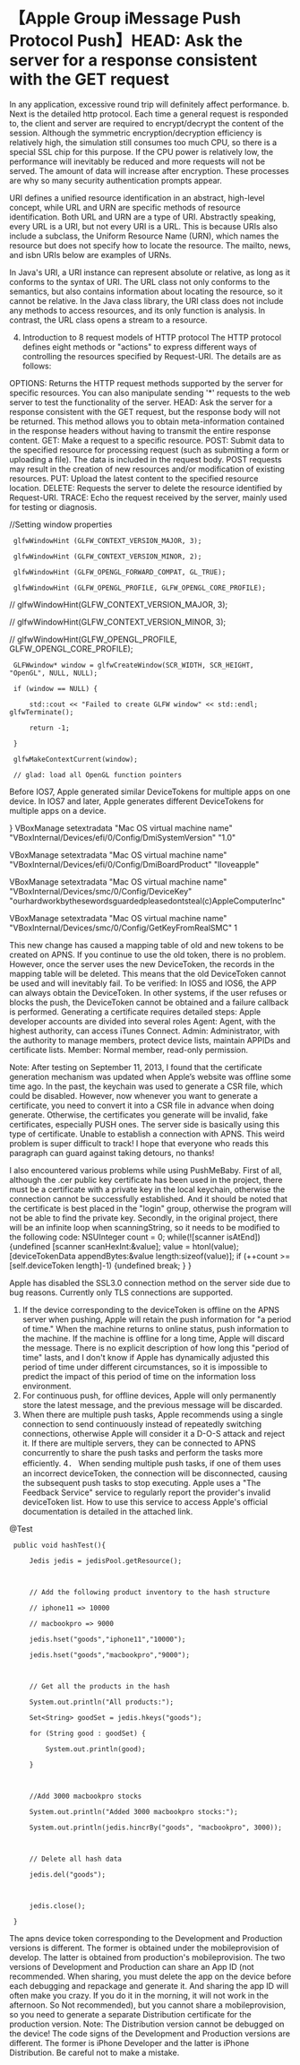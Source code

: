# 【Apple Group iMessage Push Protocol Push】HEAD: Ask the server for a response consistent with the GET request

In any application, excessive round trip will definitely affect performance.
b. Next is the detailed http protocol. Each time a general request is responded to, the client and server are required to encrypt/decrypt the content of the session. Although the symmetric encryption/decryption efficiency is relatively high, the simulation still consumes too much CPU, so there is a special SSL chip for this purpose. If the CPU power is relatively low, the performance will inevitably be reduced and more requests will not be served. The amount of data will increase after encryption. These processes are why so many security authentication prompts appear.

URI defines a unified resource identification in an abstract, high-level concept, while URL and URN are specific methods of resource identification. Both URL and URN are a type of URI. Abstractly speaking, every URL is a URI, but not every URI is a URL. This is because URIs also include a subclass, the Uniform Resource Name (URN), which names the resource but does not specify how to locate the resource. The mailto, news, and isbn URIs below are examples of URNs.

In Java's URI, a URI instance can represent absolute or relative, as long as it conforms to the syntax of URI. The URL class not only conforms to the semantics, but also contains information about locating the resource, so it cannot be relative.
   In the Java class library, the URI class does not include any methods to access resources, and its only function is analysis.
   In contrast, the URL class opens a stream to a resource.

4. Introduction to 8 request models of HTTP protocol
The HTTP protocol defines eight methods or "actions" to express different ways of controlling the resources specified by Request-URI. The details are as follows:

OPTIONS: Returns the HTTP request methods supported by the server for specific resources. You can also manipulate sending '*' requests to the web server to test the functionality of the server.
HEAD: Ask the server for a response consistent with the GET request, but the response body will not be returned. This method allows you to obtain meta-information contained in the response headers without having to transmit the entire response content.
GET: Make a request to a specific resource.
POST: Submit data to the specified resource for processing request (such as submitting a form or uploading a file). The data is included in the request body. POST requests may result in the creation of new resources and/or modification of existing resources.
PUT: Upload the latest content to the specified resource location.
DELETE: Requests the server to delete the resource identified by Request-URI.
TRACE: Echo the request received by the server, mainly used for testing or diagnosis.

//Setting window properties

     glfwWindowHint (GLFW_CONTEXT_VERSION_MAJOR, 3);

     glfwWindowHint (GLFW_CONTEXT_VERSION_MINOR, 2);

     glfwWindowHint (GLFW_OPENGL_FORWARD_COMPAT, GL_TRUE);

     glfwWindowHint (GLFW_OPENGL_PROFILE, GLFW_OPENGL_CORE_PROFILE);

// glfwWindowHint(GLFW_CONTEXT_VERSION_MAJOR, 3);

// glfwWindowHint(GLFW_CONTEXT_VERSION_MINOR, 3);

// glfwWindowHint(GLFW_OPENGL_PROFILE, GLFW_OPENGL_CORE_PROFILE);

     GLFWwindow* window = glfwCreateWindow(SCR_WIDTH, SCR_HEIGHT, "OpenGL", NULL, NULL);

     if (window == NULL) {

         std::cout << "Failed to create GLFW window" << std::endl; glfwTerminate();

         return -1;

     }

     glfwMakeContextCurrent(window);

     // glad: load all OpenGL function pointers


Before IOS7, Apple generated similar DeviceTokens for multiple apps on one device.
In IOS7 and later, Apple generates different DeviceTokens for multiple apps on a device.

}
VBoxManage setextradata "Mac OS virtual machine name" "VBoxInternal/Devices/efi/0/Config/DmiSystemVersion" "1.0"



VBoxManage setextradata "Mac OS virtual machine name" "VBoxInternal/Devices/efi/0/Config/DmiBoardProduct" "Iloveapple"



VBoxManage setextradata "Mac OS virtual machine name" "VBoxInternal/Devices/smc/0/Config/DeviceKey" "ourhardworkbythesewordsguardedpleasedontsteal(c)AppleComputerInc"



VBoxManage setextradata "Mac OS virtual machine name" "VBoxInternal/Devices/smc/0/Config/GetKeyFromRealSMC" 1

This new change has caused a mapping table of old and new tokens to be created on APNS. If you continue to use the old token, there is no problem. However, once the server uses the new DeviceToken, the records in the mapping table will be deleted. This means that the old DeviceToken cannot be used and will inevitably fail.
To be verified: In IOS5 and IOS6, the APP can always obtain the DeviceToken. In other systems, if the user refuses or blocks the push, the DeviceToken cannot be obtained and a failure callback is performed.
Generating a certificate requires detailed steps:
Apple developer accounts are divided into several roles
Agent: Agent, with the highest authority, can access iTunes Connect.
Admin: Administrator, with the authority to manage members, protect device lists, maintain APPIDs and certificate lists.
Member: Normal member, read-only permission.

Note: After testing on September 11, 2013, I found that the certificate generation mechanism was updated when Apple’s website was offline some time ago. In the past, the keychain was used to generate a CSR file, which could be disabled. However, now whenever you want to generate a certificate, you need to convert it into a CSR file in advance when doing generate. Otherwise, the certificates you generate will be invalid, fake certificates, especially PUSH ones. The server side is basically using this type of certificate. Unable to establish a connection with APNS. This weird problem is super difficult to track! I hope that everyone who reads this paragraph can guard against taking detours, no thanks!

I also encountered various problems while using PushMeBaby. First of all, although the .cer public key certificate has been used in the project, there must be a certificate with a private key in the local keychain, otherwise the connection cannot be successfully established. And it should be noted that the certificate is best placed in the "login" group, otherwise the program will not be able to find the private key. Secondly, in the original project, there will be an infinite loop when scanningString, so it needs to be modified to the following code:
NSUInteger count = 0;
while(![scanner isAtEnd]) {undefined
[scanner scanHexInt:&value];
value = htonl(value);
[deviceTokenData appendBytes:&value length:sizeof(value)];
if (++count >= [self.deviceToken length]-1) {undefined
break;
}
}

Apple has disabled the SSL3.0 connection method on the server side due to bug reasons. Currently only TLS connections are supported.
1. If the device corresponding to the deviceToken is offline on the APNS server when pushing, Apple will retain the push information for "a period of time." When the machine returns to online status, push information to the machine. If the machine is offline for a long time, Apple will discard the message. There is no explicit description of how long this "period of time" lasts, and I don't know if Apple has dynamically adjusted this period of time under different circumstances, so it is impossible to predict the impact of this period of time on the information loss environment.
2. For continuous push, for offline devices, Apple will only permanently store the latest message, and the previous message will be discarded.
3. When there are multiple push tasks, Apple recommends using a single connection to send continuously instead of repeatedly switching connections, otherwise Apple will consider it a D-O-S attack and reject it. If there are multiple servers, they can be connected to APNS concurrently to share the push tasks and perform the tasks more efficiently.
4． When sending multiple push tasks, if one of them uses an incorrect deviceToken, the connection will be disconnected, causing the subsequent push tasks to stop executing. Apple uses a "The Feedback Service" service to regularly report the provider's invalid deviceToken list. How to use this service to access Apple's official documentation is detailed in the attached link.

@Test

     public void hashTest(){

         Jedis jedis = jedisPool.getResource();

 

         // Add the following product inventory to the hash structure

         // iphone11 => 10000

         // macbookpro => 9000

         jedis.hset("goods","iphone11","10000");

         jedis.hset("goods","macbookpro","9000");

 

         // Get all the products in the hash

         System.out.println("All products:");

         Set<String> goodSet = jedis.hkeys("goods");

         for (String good : goodSet) {

             System.out.println(good);

         }

 

         //Add 3000 macbookpro stocks

         System.out.println("Added 3000 macbookpro stocks:");

         System.out.println(jedis.hincrBy("goods", "macbookpro", 3000));

 

         // Delete all hash data

         jedis.del("goods");

 

         jedis.close();

     }

The apns device token corresponding to the Development and Production versions is different. The former is obtained under the mobileprovision of develop. The latter is obtained from production's mobileprovision.
The two versions of Development and Production can share an App ID (not recommended. When sharing, you must delete the app on the device before each debugging and repackage and generate it. And sharing the app ID will often make you crazy. If you do it in the morning, it will not work in the afternoon. So Not recommended), but you cannot share a mobileprovision, so you need to generate a separate Distribution certificate for the production version.
Note: The Distribution version cannot be debugged on the device!
The code signs of the Development and Production versions are different. The former is iPhone Developer and the latter is iPhone Distribution. Be careful not to make a mistake.


<?xml version="1.0" encoding="UTF-8"?>

<!DOCTYPE plist PUBLIC "-//Apple//DTD PLIST 1.0//EN" "http://www.apple.com/DTDs/PropertyList